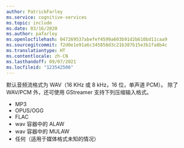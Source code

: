 ```yaml
---
author: PatrickFarley
ms.service: cognitive-services
ms.topic: include
ms.date: 03/16/2020
ms.author: pafarley
ms.openlocfilehash: 047269537abefef4599a603b91d2b610bd11caa9
ms.sourcegitcommit: f2d0e1e91a6c345858d3c21b387b15e3b1fa8b4c
ms.translationtype: HT
ms.contentlocale: zh-CN
ms.lasthandoff: 09/07/2021
ms.locfileid: "123542506"
---
```

默认音频流格式为 WAV（16 KHz 或 8 kHz，16 位，单声道 PCM）。 除了 WAV/PCM 外，还可使用 GStreamer 支持下列压缩输入格式。

- MP3
- OPUS/OGG
- FLAC
- wav 容器中的 ALAW
- wav 容器中的 MULAW
- 任何（适用于媒体格式未知的情况）
